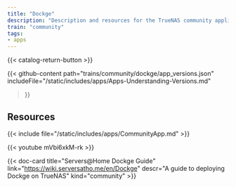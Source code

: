 ```yaml
---
title: "Dockge"
description: "Description and resources for the TrueNAS community application called Dockge."
train: "community"
tags:
- apps
---
```


{{< catalog-return-button >}}

{{< github-content 
    path="trains/community/dockge/app_versions.json"
	includeFile="/static/includes/apps/Apps-Understanding-Versions.md"
>}}

## Resources

{{< include file="/static/includes/apps/CommunityApp.md" >}}

<!-- {{< include file="/static/includes/apps/CommunityPleaseExpand.md" >}} -->

<div class="docs-sections">

{{< youtube mVbi6xkM-rk >}}

{{< doc-card title="Servers@Home Dockge Guide" link="https://wiki.serversatho.me/en/Dockge" descr="A guide to deploying Dockge on TrueNAS" kind="community" >}}

</div>
